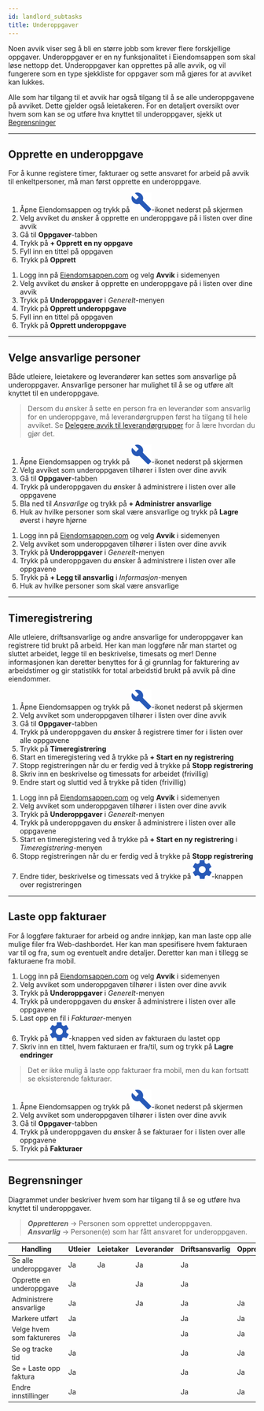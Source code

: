 ```yaml
---
id: landlord_subtasks
title: Underoppgaver
---
```


Noen avvik viser seg å bli en større jobb som krever flere forskjellige oppgaver. Underoppgaver er en ny funksjonalitet i Eiendomsappen som skal løse nettopp det. Underoppgaver kan opprettes på alle avvik, og vil fungerere som en type sjekkliste for oppgaver som må gjøres for at avviket kan lukkes. 

Alle som har tilgang til et avvik har også tilgang til å se alle underoppgavene på avviket. Dette gjelder også leietakeren. For en detaljert oversikt over hvem som kan se og utføre hva knyttet til underoppgaver, sjekk ut [Begrensninger](#begrensninger)



---



## Opprette en underoppgave
For å kunne registere timer, fakturaer og sette ansvaret for arbeid på avvik til enkeltpersoner, må man først opprette en underoppgave.

<!--DOCUSAURUS_CODE_TABS-->
<!--Mobil-->
1. Åpne Eiendomsappen og trykk på ![Avvik](assets/tab_deviations.png)-ikonet nederst på skjermen
1. Velg avviket du ønsker å opprette en underoppgave på i listen over dine avvik
1. Gå til **Oppgaver**-tabben
1. Trykk på **+ Opprett en ny oppgave**
1. Fyll inn en tittel på oppgaven
1. Trykk på **Opprett**
<!--Web-->
1. Logg inn på [Eiendomsappen.com](https://eiendomsappen.com/dashboard) og velg **Avvik** i sidemenyen
1. Velg avviket du ønsker å opprette en underoppgave på i listen over dine avvik
1. Trykk på **Underoppgaver** i _Generelt_-menyen
1. Trykk på **Opprett underoppgave**
1. Fyll inn en tittel på oppgaven
1. Trykk på **Opprett underoppgave**
<!--END_DOCUSAURUS_CODE_TABS-->



---



## Velge ansvarlige personer
Både utleiere, leietakere og leverandører kan settes som ansvarlige på underoppgaver. Ansvarlige personer har mulighet til å se og utføre alt knyttet til en underoppgave. 

>Dersom du ønsker å sette en person fra en leverandør som ansvarlig for en underoppgave, må leverandørgruppen først ha tilgang til hele avviket. Se [Delegere avvik til leverandørgrupper](landlord_deviations#delegere-avvik-til-leverandørgrupper) for å lære hvordan du gjør det. 

<!--DOCUSAURUS_CODE_TABS-->
<!--Mobil-->
1. Åpne Eiendomsappen og trykk på ![Avvik](assets/tab_deviations.png)-ikonet nederst på skjermen
1. Velg avviket som underoppgaven tilhører i listen over dine avvik
1. Gå til **Oppgaver**-tabben
1. Trykk på underoppgaven du ønsker å administrere i listen over alle oppgavene
1. Bla ned til _Ansvarlige_ og trykk på **+ Administrer ansvarlige**
1. Huk av hvilke personer som skal være ansvarlige og trykk på **Lagre** øverst i høyre hjørne
<!--Web-->
1. Logg inn på [Eiendomsappen.com](https://eiendomsappen.com/dashboard) og velg **Avvik** i sidemenyen
1. Velg avviket som underoppgaven tilhører i listen over dine avvik
1. Trykk på **Underoppgaver** i _Generelt_-menyen
1. Trykk på underoppgaven du ønsker å administrere i listen over alle oppgavene
1. Trykk på **+ Legg til ansvarlig** i _Informasjon_-menyen
1. Huk av hvilke personer som skal være ansvarlige
<!--END_DOCUSAURUS_CODE_TABS-->



---



## Timeregistrering
Alle utleiere, driftsansvarlige og andre ansvarlige for underoppgaver kan registrere tid brukt på arbeid. Her kan man loggføre når man startet og sluttet arbeidet, legge til en beskrivelse, timesats og mer! Denne informasjonen kan deretter benyttes for å gi grunnlag for fakturering av arbeidstimer og gir statistikk for total arbeidstid brukt på avvik på dine eiendommer.


<!--DOCUSAURUS_CODE_TABS-->
<!--Mobil-->
1. Åpne Eiendomsappen og trykk på ![Avvik](assets/tab_deviations.png)-ikonet nederst på skjermen
1. Velg avviket som underoppgaven tilhører i listen over dine avvik
1. Gå til **Oppgaver**-tabben
1. Trykk på underoppgaven du ønsker å registrere timer for i listen over alle oppgavene
1. Trykk på **Timeregistrering**
1. Start en timeregistering ved å trykke på **+ Start en ny registrering**
1. Stopp registreringen når du er ferdig ved å trykke på **Stopp registrering**
1. Skriv inn en beskrivelse og timessats for arbeidet (frivillig)
1. Endre start og sluttid ved å trykke på tiden (frivillig)
<!--Web-->
1. Logg inn på [Eiendomsappen.com](https://eiendomsappen.com/dashboard) og velg **Avvik** i sidemenyen
1. Velg avviket som underoppgaven tilhører i listen over dine avvik
1. Trykk på **Underoppgaver** i _Generelt_-menyen
1. Trykk på underoppgaven du ønsker å administrere i listen over alle oppgavene
1. Start en timeregistering ved å trykke på **+ Start en ny registrering** i _Timeregistrering_-menyen
1. Stopp registreringen når du er ferdig ved å trykke på **Stopp registrering**
1. Endre tider, beskrivelse og timessats ved å trykke på ![Tannhjul](assets/gear.png)-knappen over registreringen
<!--END_DOCUSAURUS_CODE_TABS-->



---



## Laste opp fakturaer
For å loggføre fakturaer for arbeid og andre innkjøp, kan man laste opp alle mulige filer fra Web-dashbordet. Her kan man spesifisere hvem fakturaen var til og fra, sum og eventuelt andre detaljer. Deretter kan man i tillegg se fakturaene fra mobil.

<!--DOCUSAURUS_CODE_TABS-->
<!--Web-->
1. Logg inn på [Eiendomsappen.com](https://eiendomsappen.com/dashboard) og velg **Avvik** i sidemenyen
1. Velg avviket som underoppgaven tilhører i listen over dine avvik
1. Trykk på **Underoppgaver** i _Generelt_-menyen
1. Trykk på underoppgaven du ønsker å administrere i listen over alle oppgavene
1. Last opp en fil i _Fakturaer_-menyen
1. Trykk på ![Tannhjul](assets/gear.png)-knappen ved siden av fakturaen du lastet opp
1. Skriv inn en tittel, hvem fakturaen er fra/til, sum og trykk på **Lagre endringer**
<!--Mobil-->
>Det er ikke mulig å laste opp fakturaer fra mobil, men du kan fortsatt se eksisterende fakturaer.
1. Åpne Eiendomsappen og trykk på ![Avvik](assets/tab_deviations.png)-ikonet nederst på skjermen
1. Velg avviket som underoppgaven tilhører i listen over dine avvik
1. Gå til **Oppgaver**-tabben
1. Trykk på underoppgaven du ønsker å se fakturaer for i listen over alle oppgavene
1. Trykk på **Fakturaer**
<!--END_DOCUSAURUS_CODE_TABS-->



---


## Begrensninger
Diagrammet under beskriver hvem som har tilgang til å se og utføre hva knyttet til underoppgaver. 

>***Oppretteren*** -> Personen som opprettet underoppgaven.<br>***Ansvarlig*** -> Personen(e) som har fått ansvaret for underoppgaven.

|Handling                                   |Utleier|Leietaker|Leverandør|Driftsansvarlig|Oppretteren|Ansvarlig|
|-------------------------------------------|-------|---------|----------|---------------|-----------|---------|
|Se alle underoppgaver                      |Ja     |Ja       |Ja        |Ja             |           |         |
|Opprette en underoppgave                   |Ja     |         |Ja        |Ja             |           |         |
|Administrere ansvarlige                    |Ja     |         |Ja        |Ja             |Ja         |         |
|Markere utført                             |Ja     |         |          |Ja             |Ja         |Ja       |
|Velge hvem som faktureres                  |Ja     |         |          |Ja             |Ja         |Ja       |
|Se og tracke tid                           |Ja     |         |          |Ja             |Ja         |Ja       |
|Se + Laste opp faktura                     |Ja     |         |          |Ja             |Ja         |Ja       |
|Endre innstillinger                        |Ja     |         |          |Ja             |Ja         |Ja       |